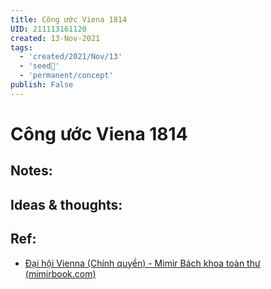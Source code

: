 ```yaml
---
title: Công ước Viena 1814
UID: 211113161120
created: 13-Nov-2021
tags:
  - 'created/2021/Nov/13'
  - 'seed🥜'
  - 'permanent/concept'
publish: False
---
```

# Công ước Viena 1814

## Notes:


## Ideas & thoughts:

## Ref:
- [Đại hội Vienna (Chính quyền) - Mimir Bách khoa toàn thư (mimirbook.com)](https://mimirbook.com/vi/3fc6c253c7c)

